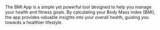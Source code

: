 The BMI App is a simple yet powerful tool designed to help you manage your health and fitness goals. By calculating your Body Mass Index (BMI), the app provides valuable insights into your overall health, guiding you towards a healthier lifestyle.
